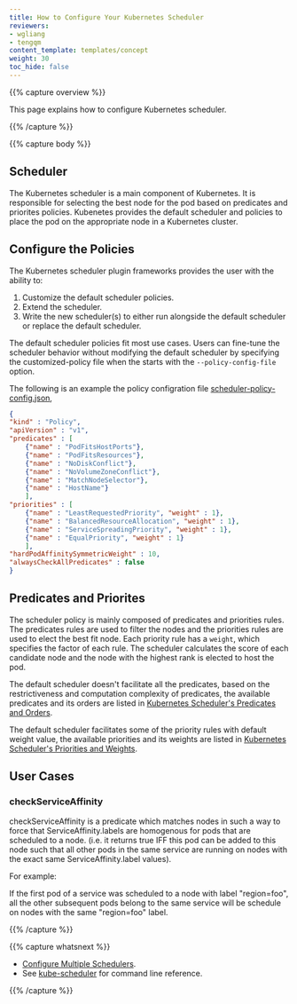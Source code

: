 ```yaml
---
title: How to Configure Your Kubernetes Scheduler
reviewers:
- wgliang
- tengqm
content_template: templates/concept
weight: 30
toc_hide: false
---
```


{{% capture overview %}}

This page explains how to configure Kubernetes scheduler.

{{% /capture %}}

{{% capture body %}}

## Scheduler

The Kubernetes scheduler is a main component of Kubernetes. It is responsible for selecting the best node for the pod based on predicates and priorites policies. Kubenetes provides the default scheduler and policies to place the pod on the appropriate node in a Kubernetes cluster.

## Configure the Policies

The Kubernetes scheduler plugin frameworks provides the user with the ability to:

1. Customize the default scheduler policies. 
2. Extend the scheduler.
3. Write the new scheduler(s) to either run alongside the default scheduler or replace the default scheduler.

The default scheduler policies fit most use cases. Users can fine-tune the scheduler behavior without modifying the default scheduler by specifying the customized-policy file when the  starts with the `--policy-config-file` option.

The following is an example the policy configration file [scheduler-policy-config.json](https://github.com/kubernetes/kubernetes/blob/c014cc274049ab1ab28b3acdd87da68eab5ffb30/examples/scheduler-policy-config.json),

```json
{
"kind" : "Policy",
"apiVersion" : "v1",
"predicates" : [
	{"name" : "PodFitsHostPorts"},
	{"name" : "PodFitsResources"},
	{"name" : "NoDiskConflict"},
	{"name" : "NoVolumeZoneConflict"},
	{"name" : "MatchNodeSelector"},
	{"name" : "HostName"}
	],
"priorities" : [
	{"name" : "LeastRequestedPriority", "weight" : 1},
	{"name" : "BalancedResourceAllocation", "weight" : 1},
	{"name" : "ServiceSpreadingPriority", "weight" : 1},
	{"name" : "EqualPriority", "weight" : 1}
	],
"hardPodAffinitySymmetricWeight" : 10,
"alwaysCheckAllPredicates" : false
}
```

## Predicates and Priorites

The scheduler policy is mainly composed of predicates and priorities rules. The predicates rules are used to filter the nodes and the priorities rules are used to elect the best fit node. Each priority rule has a `weight`, which specifies the factor of each rule. The scheduler calculates the score of each candidate node and the node with the highest rank is elected to host the pod.

The default scheduler doesn't facilitate all the predicates, based on the restrictiveness and computation complexity of predicates, the available predicates and its orders are listed in [Kubernetes Scheduler's Predicates and Orders](/docs/reference/kube-scheduler/predicates). 

The default scheduler facilitates some of the priority rules with default weight value, the available priorities and its weights are listed in [Kubernetes Scheduler's Priorities and Weights](/docs/reference/kube-scheduler/priorities).

## User Cases

### checkServiceAffinity

checkServiceAffinity is a predicate which matches nodes in such a way to force that
ServiceAffinity.labels are homogenous for pods that are scheduled to a node.
(i.e. it returns true IFF this pod can be added to this node such that all other pods in
the same service are running on nodes with the exact same ServiceAffinity.label values).

For example:

If the first pod of a service was scheduled to a node with label "region=foo",
all the other subsequent pods belong to the same service will be schedule on
nodes with the same "region=foo" label.

{{% /capture %}}

{{% capture whatsnext %}} 
* [Configure Multiple Schedulers](/docs/tasks/administer-cluster/configure-multiple-schedulers/).
* See [kube-scheduler](docs/reference/command-line-tools-reference/kube-scheduler/) for command line reference.

{{% /capture %}}


